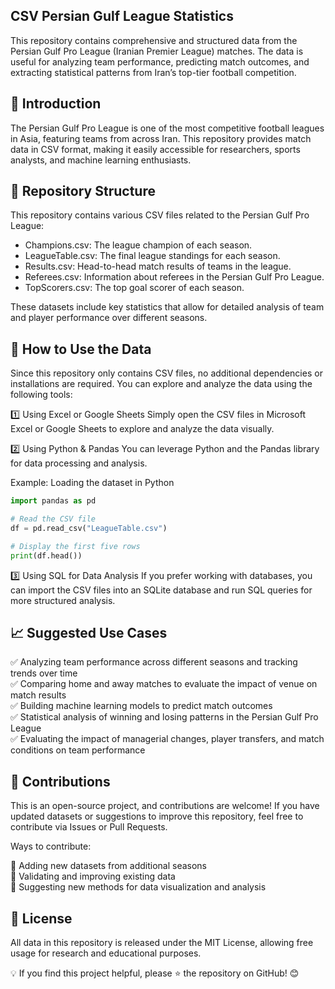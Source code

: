 ## CSV Persian Gulf League Statistics
This repository contains comprehensive and structured data from the Persian Gulf Pro League (Iranian Premier League) matches. The data is useful for analyzing team performance, predicting match outcomes, and extracting statistical patterns from Iran’s top-tier football competition.
## 📌 Introduction
The Persian Gulf Pro League is one of the most competitive football leagues in Asia, featuring teams from across Iran. This repository provides match data in CSV format, making it easily accessible for researchers, sports analysts, and machine learning enthusiasts.
## 📂 Repository Structure
This repository contains various CSV files related to the Persian Gulf Pro League:
- Champions.csv: The league champion of each season.
- LeagueTable.csv: The final league standings for each season.
- Results.csv: Head-to-head match results of teams in the league.
- Referees.csv: Information about referees in the Persian Gulf Pro League.
- TopScorers.csv: The top goal scorer of each season.
  
These datasets include key statistics that allow for detailed analysis of team and player performance over different seasons.
## 🚀 How to Use the Data
Since this repository only contains CSV files, no additional dependencies or installations are required. You can explore and analyze the data using the following tools:

1️⃣ Using Excel or Google Sheets
Simply open the CSV files in Microsoft Excel or Google Sheets to explore and analyze the data visually.

2️⃣ Using Python & Pandas
You can leverage Python and the Pandas library for data processing and analysis.

Example: Loading the dataset in Python
```python
import pandas as pd

# Read the CSV file
df = pd.read_csv("LeagueTable.csv")

# Display the first five rows
print(df.head())
```
3️⃣ Using SQL for Data Analysis
If you prefer working with databases, you can import the CSV files into an SQLite database and run SQL queries for more structured analysis.
## 📈 Suggested Use Cases
✅ Analyzing team performance across different seasons and tracking trends over time<br>
✅ Comparing home and away matches to evaluate the impact of venue on match results<br>
✅ Building machine learning models to predict match outcomes<br>
✅ Statistical analysis of winning and losing patterns in the Persian Gulf Pro League<br>
✅ Evaluating the impact of managerial changes, player transfers, and match conditions on team performance<br>
## 🤝 Contributions
This is an open-source project, and contributions are welcome! If you have updated datasets or suggestions to improve this repository, feel free to contribute via Issues or Pull Requests.

Ways to contribute:

🔹 Adding new datasets from additional seasons<br>
🔹 Validating and improving existing data<br>
🔹 Suggesting new methods for data visualization and analysis<br>
## 📜 License
All data in this repository is released under the MIT License, allowing free usage for research and educational purposes.

💡 If you find this project helpful, please ⭐ the repository on GitHub! 😊
